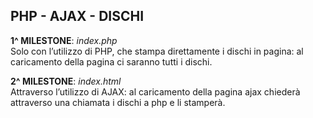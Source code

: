 ## PHP - AJAX - DISCHI

**1^ MILESTONE**: *index.php*\
Solo con l’utilizzo di PHP, che stampa direttamente i dischi in pagina: al caricamento della pagina ci saranno tutti i dischi.

**2^ MILESTONE**: *index.html*\
Attraverso l’utilizzo di AJAX: al caricamento della pagina ajax chiederà attraverso una chiamata i dischi a php e li stamperà.
